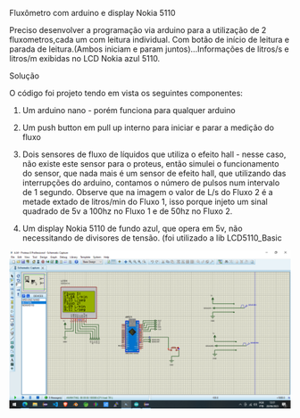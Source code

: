 
Fluxômetro  com arduino e display Nokia 5110

Preciso desenvolver a programação  via arduino para a utilização de 2 fluxometros,cada um com leitura individual. Com botão de início de leitura e parada de leitura.(Ambos iniciam e param juntos)...Informações de litros/s e litros/m exibidas no LCD Nokia azul 5110.

Solução

O código foi projeto tendo em vista os seguintes componentes:

1) Um arduino nano  - porém funciona para qualquer arduino

2) Um push button em pull up interno para iniciar e parar a medição do fluxo

3) Dois sensores de fluxo de líquidos que utiliza o efeito hall - nesse caso, não existe este sensor para o proteus, então simulei o funcionamento do sensor, que nada mais é um sensor de efeito hall, que utilizando das interrupções do arduino, contamos o número de pulsos num intervalo de 1 segundo. Observe que na imagem o valor de L/s do Fluxo 2 é a metade extado de litros/min do Fluxo 1, isso porque injeto um sinal quadrado de 5v a 100hz no Fluxo 1 e de 50hz no Fluxo 2.

4) Um display Nokia 5110 de fundo azul, que opera em 5v,  não necessitando de divisores de tensão. (foi utilizado a lib LCD5110_Basic

<p align="center">
  <img src=https://raw.githubusercontent.com/pkaislan123/Flux-metro-com-Arduino/main/simula%C3%A7%C3%A3o_proteus.png title="hover text">
</p>
